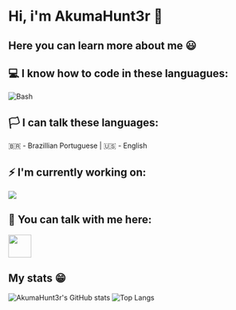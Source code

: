 # Hi, i'm AkumaHunt3r 👋
##  Here you can learn more about me 😃

## 💻 I know how to code in these languagues:
![Bash](https://www.vectorlogo.zone/logos/gnu_bash/gnu_bash-icon.svg)

## 🏳️ I can talk these languages:
🇧🇷 - Brazillian Portuguese
|
🇺🇸️ - English

## ⚡ I'm currently working on: 
<img src="https://github-readme-stats.vercel.app/api/pin/?username=AkumaHunt3r&repo=OptimKernel&theme=tokyonight">

## 💬 You can talk with me here: 
[<img src="https://www.vectorlogo.zone/logos/telegram/telegram-tile.svg" width="46">](https://t.me/AkumaHunt3r)

## My stats 😁️
![AkumaHunt3r's GitHub stats](https://github-readme-stats.vercel.app/api?username=AkumaHunt3r&show_icons=true&theme=tokyonight)
![Top Langs](https://github-readme-stats.vercel.app/api/top-langs/?username=AkumaHunt3r&layout=compact)
